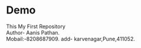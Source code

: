 # Demo
This My First Repository<br>
Author- Aanis Pathan.<br>
Mobail:-8208687909.
add- karvenagar,Pune,411052.
